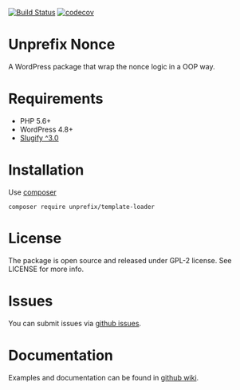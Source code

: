 [![Build Status](https://travis-ci.org/widoz/unprefix-nonce.svg?branch=dev)](https://travis-ci.org/widoz/unprefix-nonce)
[![codecov](https://codecov.io/gh/widoz/unprefix-nonce/branch/dev/graph/badge.svg)](https://codecov.io/gh/widoz/unprefix-nonce)


# Unprefix Nonce

A WordPress package that wrap the nonce logic in a OOP way.

# Requirements

- PHP 5.6+
- WordPress 4.8+
- [Slugify ^3.0](https://github.com/cocur/slugify)

# Installation

Use [composer](https://getcomposer.org/) 

`composer require unprefix/template-loader`

# License

The package is open source and released under GPL-2 license.
See LICENSE for more info.

# Issues

You can submit issues via [github issues](https://github.com/widoz/unprefix-nonce/issues).

# Documentation

Examples and documentation can be found in [github wiki](https://github.com/widoz/unprefix-nonce/wiki).
